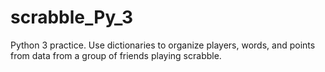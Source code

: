 # scrabble_Py_3
Python 3 practice. Use dictionaries to organize players, words, and points from data from a group of friends playing scrabble. 
